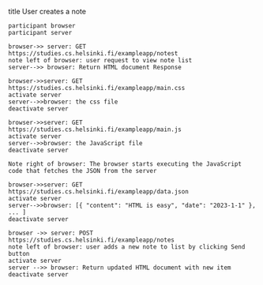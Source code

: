 title User creates a note

    participant browser
    participant server
    
    browser->> server: GET https://studies.cs.helsinki.fi/exampleapp/notest
    note left of browser: user request to view note list
    server-->> browser: Return HTML document Response

    browser->>server: GET https://studies.cs.helsinki.fi/exampleapp/main.css
    activate server
    server-->>browser: the css file
    deactivate server
    
    browser->>server: GET https://studies.cs.helsinki.fi/exampleapp/main.js
    activate server
    server-->>browser: the JavaScript file
    deactivate server

    Note right of browser: The browser starts executing the JavaScript code that fetches the JSON from the server

    browser->>server: GET https://studies.cs.helsinki.fi/exampleapp/data.json
    activate server
    server-->>browser: [{ "content": "HTML is easy", "date": "2023-1-1" }, ... ]
    deactivate server
    
    browser ->> server: POST https://studies.cs.helsinki.fi/exampleapp/notes
    note left of browser: user adds a new note to list by clicking Send button
    activate server
    server -->> browser: Return updated HTML document with new item
    deactivate server
    
